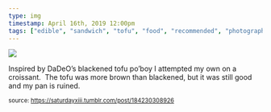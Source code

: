 ```yaml
---
type: img
timestamp: April 16th, 2019 12:00pm
tags: ["edible", "sandwich", "tofu", "food", "recommended", "photography"]
---
```

<img src="https://saturdayxiii.github.io/media/184230308926.jpg"/>
                                                                                          
Inspired by DaDeO’s blackened tofu po’boy I attempted my own on a croissant.  The tofu was more brown than blackened, but it was still good and my pan is ruined.
 
                                    
                
                
                
                
                                
<small>source: https://saturdayxiii.tumblr.com/post/184230308926</small>
